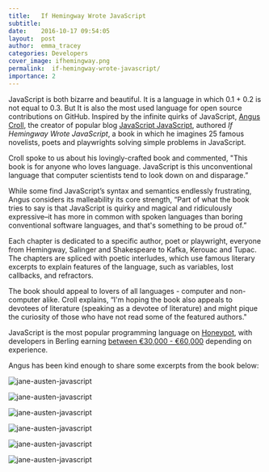 ```yaml
---
title:   If Hemingway Wrote JavaScript
subtitle:
date:    2016-10-17 09:54:05
layout:  post
author:  emma_tracey
categories: Developers
cover_image: ifhemingway.png
permalink:  if-hemingway-wrote-javascript/
importance: 2
---
```


JavaScript is both bizarre and beautiful. It is a language in which 0.1 + 0.2 is not equal to 0.3. But It is also the most used language for open source contributions on GitHub. Inspired by the infinite quirks of JavaScript, [Angus Croll](https://twitter.com/angustweets), the creator of popular blog [JavaScript JavaScript](https://javascriptweblog.wordpress.com/), authored *If Hemingway Wrote JavaScript*, a book in which he imagines  25 famous novelists, poets and playwrights solving simple problems in JavaScript. 

<!--more-->


Croll spoke to us about his lovingly-crafted book and commented, "This book is for anyone who loves language. JavaScript is this unconventional language that computer scientists tend to look down on and disparage.” 

While some find JavaScript’s syntax and semantics endlessly frustrating, Angus considers its malleability its core strength, “Part of what the book tries to say is that JavaScript is quirky and magical and ridiculously expressive–it has more in common with spoken languages than boring conventional software languages, and that's something to be proud of.”  

Each chapter is dedicated to a specific author, poet or playwright, everyone from Hemingway, Salinger and Shakespeare to Kafka, Kerouac and Tupac. The chapters are spliced with poetic interludes, which use famous literary excerpts to explain features of the language, such as variables, lost callbacks, and refractors. 

The book should appeal to lovers of all languages - computer and non-computer alike. Croll explains, “I'm hoping the book also appeals to devotees of literature (speaking as a devotee of literature) and might pique the curiosity of those who have not read some of the featured authors."

JavaScript is the most popular programming language on [Honeypot](https://app.honeypot.io/users/sign_up?utm_source=blog&utm_medium=organic&utm_term=e&utm_content=161003&utm_campaign=dev-no), with developers in Berling earning [between €30,000 - €60,000](https://blog.honeypot.io/how-much-does-a-developer-earn-in-berlin/) depending on experience. 

Angus has been kind enough to share some excerpts from the book below: 



![jane-austen-javascript](/assets/images/jane-austen-1.png)

![jane-austen-javascript](/assets/images/jane-austen-2.png)

![jane-austen-javascript](/assets/images/jane-austen-3.png)

![jane-austen-javascript](/assets/images/jane-austen-4.png)

![jane-austen-javascript](/assets/images/jane-austen-5.png)

![jane-austen-javascript](/assets/images/jane-austen-6.png)

